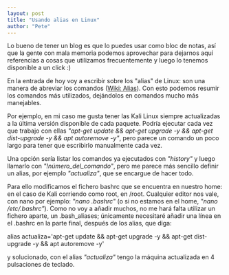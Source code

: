 ```yaml
---
layout: post
title: "Usando alias en Linux"
author: "Pete"
---
```


Lo bueno de tener un blog es que lo puedes usar como bloc de notas, así que la gente con mala memoria podemos aprovechar para dejarnos aquí referencias a cosas que utilizamos frecuentemente y luego lo tenemos disponible a un click :)

En la entrada de hoy voy a escribir sobre los "alias" de Linux: son una manera de abreviar los comandos ([Wiki: Alias](https://es.wikipedia.org/wiki/Alias_(Unix))). Con esto podemos resumir los comandos más utilizados, dejándolos en comandos mucho más manejables.

Por ejemplo, en mi caso me gusta tener las Kali Linux siempre actualizadas a la última versión disponible de cada paquete. Podría ejecutar cada vez que trabajo con ellas _"apt-get update && apt-get upgrade -y && apt-get dist-upgrade -y && apt autoremove -y"_, pero parece un comando un poco largo para tener que escribirlo manualmente cada vez.

Una opción sería listar los comandos ya ejecutados con _"history"_ y luego llamarlo con _"!número_del_comando"_, pero me parece más sencillo definir un alias, por ejemplo _"actualiza"_, que se encargue de hacer todo.

Para ello modificamos el fichero bashrc que se encuentra en nuestro home: en el caso de Kali corriendo como root, en /root. Cualquier editor nos vale, con nano por ejemplo: _"nano .bashrc"_ (o si no estamos en el home, _"nano /etc/.bashrc"_). Como no voy a añadir muchos, no me hará falta utilizar un fichero aparte, un .bash_aliases; únicamente necesitaré añadir una línea en el .bashrc en la parte final, después de los alias, que diga:

alias actualiza='apt-get update && apt-get upgrade -y && apt-get dist-upgrade -y && apt autoremove -y'

y solucionado, con el alias _"actualiza"_ tengo la máquina actualizada en 4 pulsaciones de teclado. 
